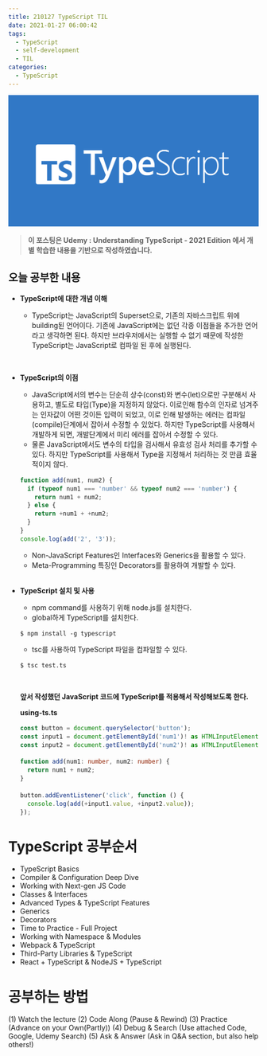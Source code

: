 ```yaml
---
title: 210127 TypeScript TIL
date: 2021-01-27 06:00:42
tags:
  - TypeScript
  - self-development
  - TIL
categories:
  - TypeScript
---
```


![](/images/post_images/typescript_logo.png)

> **이 포스팅은 Udemy : Understanding TypeScript - 2021 Edition 에서 개별 학습한 내용을 기반으로 작성하였습니다.**

## **오늘 공부한 내용**

- **TypeScript에 대한 개념 이해**

  - TypeScript는 JavaScript의 Superset으로, 기존의 자바스크립트 위에 building된 언어이다.
    기존에 JavaScript에는 없던 각종 이점들을 추가한 언어라고 생각하면 된다. 하지만 브라우저에서는 실행할 수 없기 때문에 작성한 TypeScript는 JavaScript로 컴파일 된 후에 실행된다.

    <br/>

- **TypeScript의 이점**

  - JavaScript에서의 변수는 단순히 상수(const)와 변수(let)으로만 구분해서 사용하고, 별도로 타입(Type)을 지정하지 않았다. 이로인해 함수의 인자로 넘겨주는 인자값이 어떤 것이든 입력이 되었고, 이로 인해 발생하는 에러는 컴파일(compile)단계에서 잡아서 수정할 수 있었다. 하지만 TypeScript를 사용해서 개발하게 되면, 개발단계에서 미리 에러를 잡아서 수정할 수 있다.
  - 물론 JavaScript에서도 변수의 타입을 검사해서 유효성 검사 처리를 추가할 수 있다. 하지만 TypeScript를 사용해서 Type을 지정해서 처리하는 것 만큼 효율적이지 않다.

  ```javascript
  function add(num1, num2) {
    if (typeof num1 === 'number' && typeof num2 === 'number') {
      return num1 + num2;
    } else {
      return +num1 + +num2;
    }
  }
  console.log(add('2', '3'));
  ```

    <!-- more -->

  - Non-JavaScript Features인 Interfaces와 Generics을 활용할 수 있다.
  - Meta-Programming 특징인 Decorators를 활용하여 개발할 수 있다.

  <br/>

- **TypeScript 설치 및 사용**

  - npm command를 사용하기 위해 node.js를 설치한다.
  - global하게 TypeScript를 설치한다.

  ```shell
  $ npm install -g typescript
  ```

  - tsc를 사용하여 TypeScript 파일을 컴파일할 수 있다.

  ```shell
  $ tsc test.ts
  ```

  <br/>

  **앞서 작성했던 JavaScript 코드에 TypeScript를 적용해서 작성해보도록 한다.**

  **using-ts.ts**

  ```typescript
  const button = document.querySelector('button');
  const input1 = document.getElementById('num1')! as HTMLInputElement;
  const input2 = document.getElementById('num2')! as HTMLInputElement;

  function add(num1: number, num2: number) {
    return num1 + num2;
  }

  button.addEventListener('click', function () {
    console.log(add(+input1.value, +input2.value));
  });
  ```

# **TypeScript 공부순서**

- TypeScript Basics
- Compiler & Configuration Deep Dive
- Working with Next-gen JS Code
- Classes & Interfaces
- Advanced Types & TypeScript Features
- Generics
- Decorators
- Time to Practice - Full Project
- Working with Namespace & Modules
- Webpack & TypeScript
- Third-Party Libraries & TypeScript
- React + TypeScript & NodeJS + TypeScript

# **공부하는 방법**

(1) Watch the lecture
(2) Code Along (Pause & Rewind)
(3) Practice (Advance on your Own(Partly))
(4) Debug & Search (Use attached Code, Google, Udemy Search)
(5) Ask & Answer (Ask in Q&A section, but also help others!)
